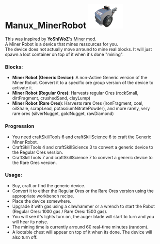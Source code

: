 # Manux_MinerRobot ![miner](Icons/minerGeneric.png)

This was inspired by **YoShIWoZ**'s [Miner mod](https://7daystodie.com/forums/showthread.php?47379-Miner).  
A Miner Robot is a device that mines ressources for you.  
The device does not actually move arround to mine real blocks. It will just spawn a loot container on top of it when it's done "mining".

### Blocks:
- **Miner Robot (Generic Device)**: A non-Active Generic version of the Miner Robot. Convert it to a specific ore group version of the device to activate it.
- **Miner Robot (Regular Ores)**: Harvests regular Ores (rockSmall, dirtFragment, crushedSand, clayLump)
- **Miner Robot (Rare Ores)**: Harvests rare Ores (ironFragment, coal, oilShale, scrapLead, potassiumNitratePowder), and more rarely, very rare ores (silverNugget, goldNugget, rawDiamond)

### Progression
- You need craftSkillTools 6 and craftSkillScience 6 to craft the Generic Miner Robot.
- CraftSkillTools 4 and craftSkillScience 3 to convert a generic device to the Regular Ores version.
- CraftSkillTools 7 and craftSkillScience 7 to convert a generic device to the Rare Ores version.

### Usage:
- Buy, craft or find the generic device.
- Convert it to either the Regular Ores or the Rare Ores version using the appropriate workbench recipe.
- Place the device somewhere.
- Upgrade it with gas using a clawhammer or a wrench to start the Robot (Regular Ores: 1000 gas / Rare Ores: 1500 gas). 
- You will see it's lights turn on, the auger blade will start to turn and you will hear its noise.
- The mining time is currently arround 60 real-time minutes (random).
- A lootable chest will appear on top of it when its done. The device will also turn off. 
